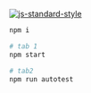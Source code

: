 [![js-standard-style](https://img.shields.io/badge/code%20style-standard-brightgreen.svg?style=flat)](http://standardjs.com/)

```sh
npm i

# tab 1
npm start

# tab2
npm run autotest
```
